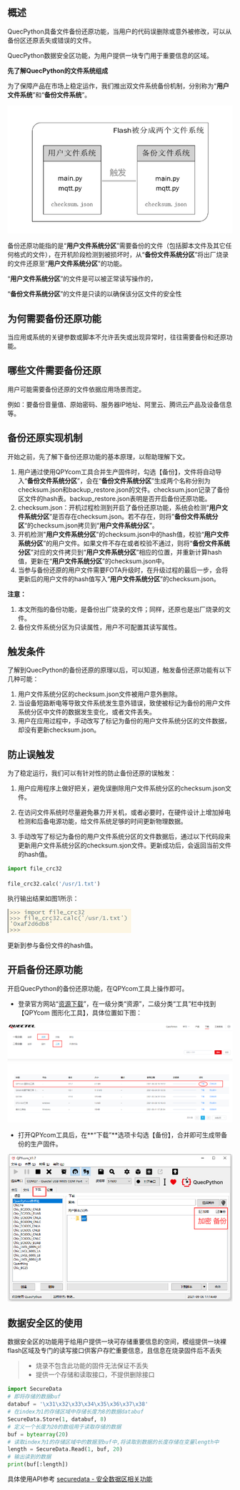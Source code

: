 ## 概述	

QuecPython具备文件备份还原功能，当用户的代码误删除或意外被修改，可以从备份区还原丢失或错误的文件。

QuecPython数据安全区功能，为用户提供一块专门用于重要信息的区域。

**先了解QuecPython的文件系统组成**

为了保障产品在市场上稳定运作，我们推出双文件系统备份机制，分别称为“**用户文件系统**”和“**备份文件系统**”。

![210331_2023_1](../media/mass-production/data-backup/media/210331_2023_1.png)

备份还原功能指的是“**用户文件系统分区**”需要备份的文件（包括脚本文件及其它任何格式的文件），在开机阶段检测到被损坏时，从“**备份文件系统分区**”将出厂烧录的文件还原至“**用户文件系统分区**"的功能。

“**用户文件系统分区**”的文件是可以被正常读写操作的，

“**备份文件系统分区**”的文件是只读的以确保该分区文件的安全性

## 为何需要备份还原功能

当应用或系统的关键参数或脚本不允许丢失或出现异常时，往往需要备份和还原功能。



## 哪些文件需要备份还原

用户可能需要备份还原的文件依据应用场景而定。

例如：要备份音量值、原始密码、服务器IP地址、阿里云、腾讯云产品及设备信息等。



## 备份还原实现机制

开始之前，先了解下备份还原功能的基本原理，以帮助理解下文。

1. 用户通过使用QPYcom工具合并生产固件时，勾选【备份】，文件将自动导入“**备份文件系统分区**”，会在“**备份文件系统分区**”生成两个名称分别为checksum.json和backup_restore.json的文件。checksum.json记录了备份区文件的hash表。backup_restore.json表明是否开启备份还原功能。
2. checksum.json：开机过程检测到开启了备份还原功能，系统会检测“**用户文件系统分区**”是否存在checksum.json。若不存在，则将”**备份文件系统分区**“的checksum.json拷贝到“**用户文件系统分区**”。
3. 开机检测"**用户文件系统分区**"的checksum.json中的hash值，校验“**用户文件系统分区**”的用户文件。如果文件不存在或者校验不通过，则将“**备份文件系统分区**”对应的文件拷贝到“**用户文件系统分区**”相应的位置，并重新计算hash值，更新在“**用户文件系统分区**”的checksum.json中。
4. 当参与备份还原的用户文件需要FOTA升级时，在升级过程的最后一步，会将更新后的用户文件的hash值写入“**用户文件系统分区**”的checksum.json。

**注意：**

1. 本文所指的备份功能，是备份出厂烧录的文件；同样，还原也是出厂烧录的文件。
2. 备份文件系统分区为只读属性，用户不可配置其读写属性。



## 触发条件

了解到QuecPython的备份还原的原理以后，可以知道，触发备份还原功能有以下几种可能：

1. 用户文件系统分区的checksum.json文件被用户意外删除。
2. 当设备短路断电等导致文件系统发生意外错误，致使被标记为备份的用户文件系统分区中文件的数据发生变化，或者文件丢失。
3. 用户在应用过程中，手动改写了标记为备份的用户文件系统分区的文件数据，却没有更新checksum.json。



## 防止误触发

为了稳定运行，我们可以有针对性的防止备份还原的误触发：

1. 用户应用程序上做好把关，避免误删除用户文件系统分区的checksum.json文件。

2. 在访问文件系统时尽量避免暴力开关机，或者必要时，在硬件设计上增加掉电检测和后备电源功能，给文件系统足够的时间更新物理数据。

3. 手动改写了标记为备份的用户文件系统分区的文件数据后，通过以下代码段来更新用户文件系统分区的checksum.sjon文件。更新成功后，会返回当前文件的hash值。

```python
import file_crc32

file_crc32.calc('/usr/1.txt')
```

执行输出结果如图1所示：

![210331_2023_2](../media/mass-production/data-backup/media/210331_2023_2.jpg)

更新到参与备份文件的hash值。

 

## 开启备份还原功能

开启QuecPython的备份还原功能，在QPYcom工具上操作即可。

- 登录官方网站“[资源下载](https://python.quectel.com/download)”，在一级分类“资源”，二级分类“工具”栏中找到【QPYcom 图形化工具】，具体位置如下图：

![image-20210906170850437](../media/mass-production/data-backup/media/image-20210906170850437.png)

- 打开QPYcom工具后，在**“下载”**选项卡勾选【备份】，合并即可生成带备份的生产固件。

![image-20210906171528571](../media/mass-production/data-backup/media/image-20210906171528571.png)



## 数据安全区的使用

 

数据安全区的功能用于给用户提供一块可存储重要信息的空间，模组提供一块裸flash区域及专门的读写接口供客户存贮重要信息，且信息在烧录固件后不丢失

> - 烧录不包含此功能的固件无法保证不丢失
> - 提供一个存储和读取接口，不提供删除接口

```python
import SecureData
# 即将存储的数据buf
databuf = '\x31\x32\x33\x34\x35\x36\x37\x38'
# 在index为1的存储区域中存储长度为8的数据databuf
SecureData.Store(1, databuf, 8)
# 定义一个长度为20的数组用于读取存储的数据
buf = bytearray(20)
# 读取index为1的存储区域中的数据至buf中,将读取到数据的长度存储在变量length中
length = SecureData.Read(1, buf, 20)
# 输出读到的数据
print(buf[:length])
```

具体使用API参考  [securedata - 安全数据区相关功能](https://python.quectel.com//doc/API_reference/zh/QuecPython类库/securedata.html)
